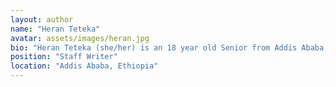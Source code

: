 ```yaml
---
layout: author
name: "Heran Teteka"
avatar: assets/images/heran.jpg
bio: "Heran Teteka (she/her) is an 18 year old Senior from Addis Ababa, Ethiopia currently attending School of Tomorrow. Heran has always been drawn to the arts from poetry to journalism to books the list is endless. She is Staff Writer here at We Need To Talk and she enjoys writing about subjects like Mental Health, Woman's and LGBTQ+ rights. She advocates for the distigmatization of these topics."
position: "Staff Writer"
location: "Addis Ababa, Ethiopia"
---
```

